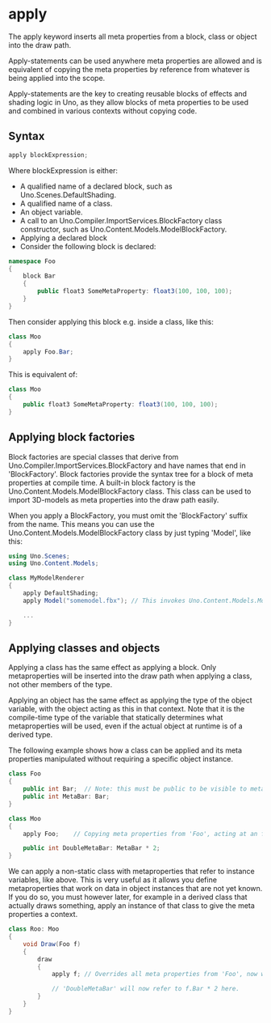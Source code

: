 # apply

The apply keyword inserts all meta properties from a block, class or object into the draw path.

Apply-statements can be used anywhere meta properties are allowed and is equivalent of copying the meta properties by reference from whatever is being applied into the scope.

Apply-statements are the key to creating reusable blocks of effects and shading logic in Uno, as they allow blocks of meta properties to be used and combined in various contexts without copying code.

## Syntax

```csharp
apply blockExpression;
```

Where blockExpression is either:

* A qualified name of a declared block, such as Uno.Scenes.DefaultShading.
* A qualified name of a class.
* An object variable.
* A call to an Uno.Compiler.ImportServices.BlockFactory class constructor, such as Uno.Content.Models.ModelBlockFactory.
* Applying a declared block
* Consider the following block is declared:

```csharp
namespace Foo
{
    block Bar
    {
        public float3 SomeMetaProperty: float3(100, 100, 100);
    }
}
```

Then consider applying this block e.g. inside a class, like this:

```csharp
class Moo
{
    apply Foo.Bar;
}
```

This is equivalent of:

```csharp
class Moo
{
    public float3 SomeMetaProperty: float3(100, 100, 100);
}
```

## Applying block factories

Block factories are special classes that derive from Uno.Compiler.ImportServices.BlockFactory and have names that end in 'BlockFactory'. Block factories provide the syntax tree for a block of meta properties at compile time. A built-in block factory is the Uno.Content.Models.ModelBlockFactory class. This class can be used to import 3D-models as meta properties into the draw path easily.

When you apply a BlockFactory, you must omit the 'BlockFactory' suffix from the name. This means you can use the Uno.Content.Models.ModelBlockFactory class by just typing 'Model', like this:

```csharp
using Uno.Scenes;
using Uno.Content.Models;

class MyModelRenderer
{
    apply DefaultShading;
    apply Model("somemodel.fbx"); // This invokes Uno.Content.Models.ModelBlockFactory at compile time

    ...
}
```

## Applying classes and objects

Applying a class has the same effect as applying a block. Only metaproperties will be inserted into the draw path when applying a class, not other members of the type.

Applying an object has the same effect as applying the type of the object variable, with the object acting as this in that context. Note that it is the compile-time type of the variable that statically determines what metaproperties will be used, even if the actual object at runtime is of a derived type.

The following example shows how a class can be applied and its meta properties manipulated without requiring a specific object instance.

```csharp
class Foo
{
    public int Bar;  // Note: this must be public to be visible to meta properties when the class is applied in other classes
    public int MetaBar: Bar;
}

class Moo
{
    apply Foo;    // Copying meta properties from 'Foo', acting at an for the time being unknown object instance.

    public int DoubleMetaBar: MetaBar * 2; 
}

```

We can apply a non-static class with metaproperties that refer to instance variables, like above. This is very useful as it allows you define metaproperties that work on data in object instances that are not yet known. If you do so, you must however later, for example in a derived class that actually draws something, apply an instance of that class to give the meta properties a context.

```csharp
class Roo: Moo
{
    void Draw(Foo f)
    {
        draw
        {
            apply f; // Overrides all meta properties from 'Foo', now with 'f' as object instance.

            // 'DoubleMetaBar' will now refer to f.Bar * 2 here.
        }
    }
}
```